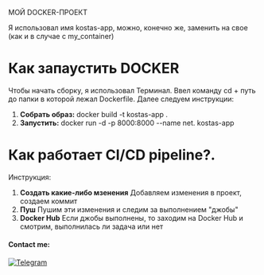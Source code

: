 МОЙ DOCKER-ПРОЕКТ

Я использовал имя kostas-app, можно, конечно же, заменить на свое (как и в случае с my_container)

Как запаустить DOCKER
=====================
Чтобы начать сборку, я использовал Терминал. Ввел команду cd + путь до папки в которой лежал Dockerfile.
Далее следуем инструкции:
1. **Собрать образ:**
    docker build -t kostas-app .
2. **Запустить:**
    docker run -d -p 8000:8000 --name net. kostas-app

Как работает CI/CD pipeline?.
=====================
Инструкция:
1. **Создать какие-либо мзенения**
    Добавляем изменения в проект, создаем коммит
2. **Пуш**
    Пушим эти изменения и следим за выполнением "джобы"
3. **Docker Hub**
    Если джобы выполнены, то заходим на Docker Hub и смотрим, выполнилась ли задача или нет

#### Contact me:
[![Telegram](https://img.shields.io/badge/Telegram-262424?style=for-the-badge&logo=Telegram)](https://t.me/ffraud)
